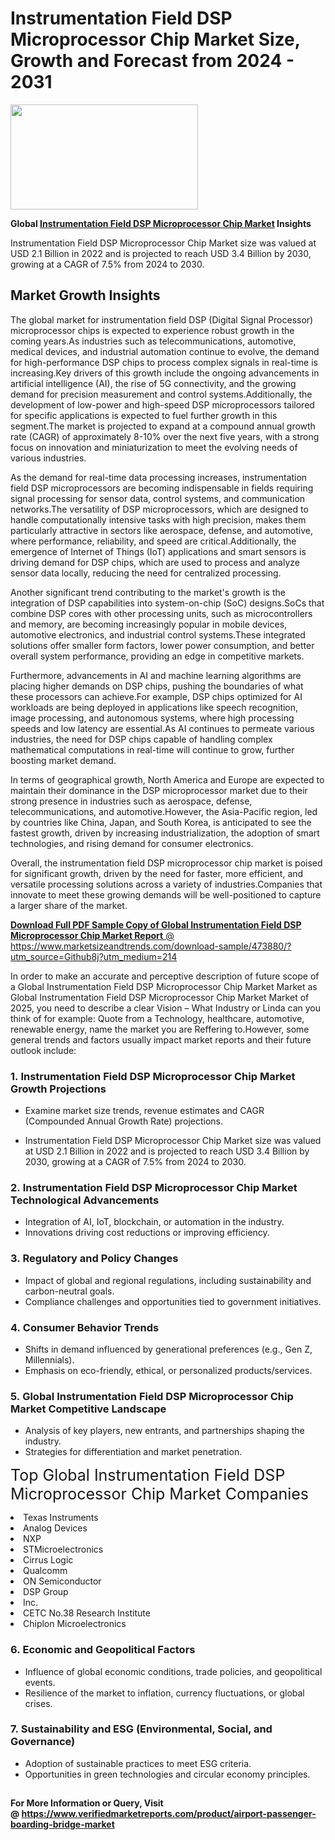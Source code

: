 <H1>Instrumentation Field DSP Microprocessor Chip Market Size, Growth and Forecast from 2024 - 2031</H1><img class="aligncenter size-medium wp-image-584254" src="https://thirdeyenews.in/wp-content/uploads/2024/09/Global-Market-Research-300x168.jpeg" alt="" width="300" height="168" /><p><strong>Global&nbsp;<a href="https://www.marketsizeandtrends.com/download-sample/473880/?utm_source=Github8j?utm_medium=214">Instrumentation Field DSP Microprocessor Chip Market</a> Insights</strong></p><p>Instrumentation Field DSP Microprocessor Chip Market size was valued at USD 2.1 Billion in 2022 and is projected to reach USD 3.4 Billion by 2030, growing at a CAGR of 7.5% from 2024 to 2030.</p><p><h2>Market Growth Insights</h2> <p>The global market for instrumentation field DSP (Digital Signal Processor) microprocessor chips is expected to experience robust growth in the coming years.As industries such as telecommunications, automotive, medical devices, and industrial automation continue to evolve, the demand for high-performance DSP chips to process complex signals in real-time is increasing.Key drivers of this growth include the ongoing advancements in artificial intelligence (AI), the rise of 5G connectivity, and the growing demand for precision measurement and control systems.Additionally, the development of low-power and high-speed DSP microprocessors tailored for specific applications is expected to fuel further growth in this segment.The market is projected to expand at a compound annual growth rate (CAGR) of approximately 8-10% over the next five years, with a strong focus on innovation and miniaturization to meet the evolving needs of various industries.</p> <p><a href="#"></a></p> <p>As the demand for real-time data processing increases, instrumentation field DSP microprocessors are becoming indispensable in fields requiring signal processing for sensor data, control systems, and communication networks.The versatility of DSP microprocessors, which are designed to handle computationally intensive tasks with high precision, makes them particularly attractive in sectors like aerospace, defense, and automotive, where performance, reliability, and speed are critical.Additionally, the emergence of Internet of Things (IoT) applications and smart sensors is driving demand for DSP chips, which are used to process and analyze sensor data locally, reducing the need for centralized processing.</p> <p>Another significant trend contributing to the market's growth is the integration of DSP capabilities into system-on-chip (SoC) designs.SoCs that combine DSP cores with other processing units, such as microcontrollers and memory, are becoming increasingly popular in mobile devices, automotive electronics, and industrial control systems.These integrated solutions offer smaller form factors, lower power consumption, and better overall system performance, providing an edge in competitive markets.</p> <p>Furthermore, advancements in AI and machine learning algorithms are placing higher demands on DSP chips, pushing the boundaries of what these processors can achieve.For example, DSP chips optimized for AI workloads are being deployed in applications like speech recognition, image processing, and autonomous systems, where high processing speeds and low latency are essential.As AI continues to permeate various industries, the need for DSP chips capable of handling complex mathematical computations in real-time will continue to grow, further boosting market demand.</p> <p>In terms of geographical growth, North America and Europe are expected to maintain their dominance in the DSP microprocessor market due to their strong presence in industries such as aerospace, defense, telecommunications, and automotive.However, the Asia-Pacific region, led by countries like China, Japan, and South Korea, is anticipated to see the fastest growth, driven by increasing industrialization, the adoption of smart technologies, and rising demand for consumer electronics.</p> <p>Overall, the instrumentation field DSP microprocessor chip market is poised for significant growth, driven by the need for faster, more efficient, and versatile processing solutions across a variety of industries.Companies that innovate to meet these growing demands will be well-positioned to capture a larger share of the market.</p> <p><a href="#"></p><p><span class=""><strong>Download Full PDF Sample Copy of Global Instrumentation Field DSP Microprocessor Chip Market Report</strong> @ <a href="https://www.marketsizeandtrends.com/download-sample/473880/?utm_source=Github8j?utm_medium=214" target="_blank">https://www.marketsizeandtrends.com/download-sample/473880/?utm_source=Github8j?utm_medium=214</a></span></p><p>In order to make an accurate and perceptive description of future scope of a Global&nbsp;Instrumentation Field DSP Microprocessor Chip Market Market as Global&nbsp;Instrumentation Field DSP Microprocessor Chip Market Market of 2025, you need to describe a clear Vision &ndash; What Industry or Linda can you think of for example: Quote from a Technology, healthcare, automotive, renewable energy, name the market you are Reffering to.However, some general trends and factors usually impact market reports and their future outlook include:</p><h3>1.&nbsp;<strong>Instrumentation Field DSP Microprocessor Chip Market Growth Projections</strong></h3><ul><li>Examine market size trends, revenue estimates and CAGR (Compounded Annual Growth Rate) projections.</li><li><p>Instrumentation Field DSP Microprocessor Chip Market size was valued at USD 2.1 Billion in 2022 and is projected to reach USD 3.4 Billion by 2030, growing at a CAGR of 7.5% from 2024 to 2030.</p></li></ul><h3>2.&nbsp;<strong>Instrumentation Field DSP Microprocessor Chip Market Technological Advancements</strong></h3><ul><li>Integration of AI, IoT, blockchain, or automation in the industry.</li><li>Innovations driving cost reductions or improving efficiency.</li></ul><h3>3.&nbsp;<strong>Regulatory and Policy Changes</strong></h3><ul><li>Impact of global and regional regulations, including sustainability and carbon-neutral goals.</li><li>Compliance challenges and opportunities tied to government initiatives.</li></ul><h3>4.&nbsp;<strong>Consumer Behavior Trends</strong></h3><ul><li>Shifts in demand influenced by generational preferences (e.g., Gen Z, Millennials).</li><li>Emphasis on eco-friendly, ethical, or personalized products/services.</li></ul><h3>5.&nbsp;<strong>Global Instrumentation Field DSP Microprocessor Chip Market Competitive Landscape</strong></h3><ul><li>Analysis of key players, new entrants, and partnerships shaping the industry.</li><li>Strategies for differentiation and market penetration.</li></ul><p data-pm-slice="1 1 []"><span style="color: inherit; font-family: inherit; font-size: 25px;">Top Global Instrumentation Field DSP Microprocessor Chip Market Companies</span></p><div class="" data-test-id=""><p><li>Texas Instruments</li><li> Analog Devices</li><li> NXP</li><li> STMicroelectronics</li><li> Cirrus Logic</li><li> Qualcomm</li><li> ON Semiconductor</li><li> DSP Group</li><li> Inc.</li><li> CETC No.38 Research Institute</li><li> Chiplon Microelectronics</li></p></div><h3>6.&nbsp;<strong>Economic and Geopolitical Factors</strong></h3><ul><li>Influence of global economic conditions, trade policies, and geopolitical events.</li><li>Resilience of the market to inflation, currency fluctuations, or global crises.</li></ul><h3>7.&nbsp;<strong>Sustainability and ESG (Environmental, Social, and Governance)</strong></h3><ul><li>Adoption of sustainable practices to meet ESG criteria.</li><li>Opportunities in green technologies and circular economy principles.</li></ul><h2><strong style="font-size: 14px;">For More Information or Query, Visit @&nbsp;</strong><a style="background-color: #ffffff; font-size: 14px;" href="https://www.marketsizeandtrends.com/report/instrumentation-field-dsp-microprocessor-chip-market/" target="_blank">https://www.verifiedmarketreports.com/product/airport-passenger-boarding-bridge-market</a></h2>